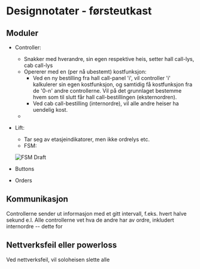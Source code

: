 # Designnotater - førsteutkast
## Moduler
- Controller:
    - Snakker med hverandre, sin egen respektive heis, setter hall call-lys, cab call-lys
    - Opererer med en (per nå ubestemt) kostfunksjon:
        - Ved en ny bestilling fra hall call-panel 'i', vil controller 'i' kalkulerer sin egen kostfunksjon, og samtidig få kostfunksjon fra de '0-n' andre controllerne. Vil på det grunnlaget bestemme hvem som til slutt får hall call-bestillingen (eksternordren).
        - Ved cab call-bestilling (internordre), vil alle andre heiser ha uendelig kost.
    - 
    


- Lift: 
    - Tar seg av etasjeindikatorer, men ikke ordrelys etc.
    - FSM:

    ![FSM Draft](https://github.com/simenkrantz/TTK4145-Sanntid/blob/master/Exercise4/fsm_draft.png)

- Buttons


- Orders

## Kommunikasjon
Controllerne sender ut informasjon med et gitt intervall, f.eks. hvert halve sekund e.l. Alle controllerne vet hva de andre har av ordre, inkludert internordre -- dette for 

## Nettverksfeil eller powerloss
Ved nettverksfeil, vil soloheisen slette alle 